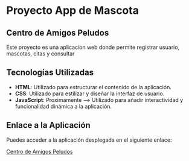 # Proyecto App de Mascota

## Centro de Amigos Peludos

Este proyecto es una aplicacion web donde permite registrar usuario, mascotas, citas y consultar

## Tecnologías Utilizadas

- **HTML**: Utilizado para estructurar el contenido de la aplicación.
- **CSS**: Utilizado para estilizar y diseñar la interfaz de usuario.
- **JavaScript**: Proximamente --> Utilizado para añadir interactividad y funcionalidad dinámica a la aplicación.

## Enlace a la Aplicación

Puedes acceder a la aplicación desplegada en el siguiente enlace:

[Centro de Amigos Peludos](https://centrodeamigospeludos.netlify.app/)
